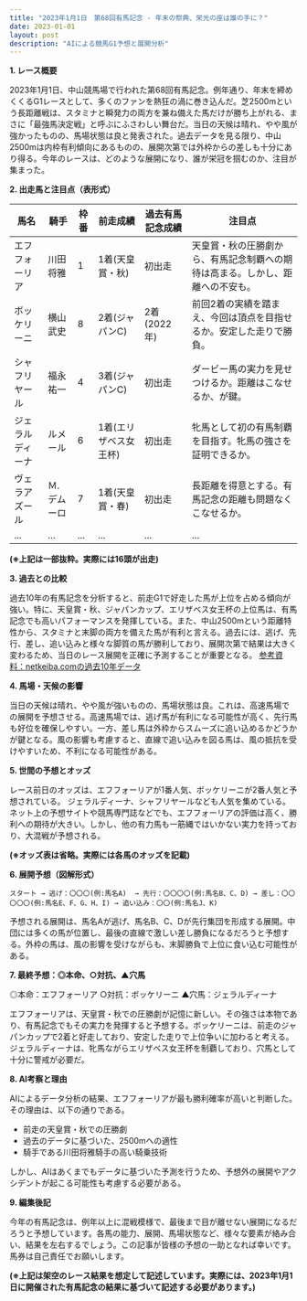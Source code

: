 ```yaml
---
title: "2023年1月1日　第68回有馬記念 - 年末の祭典、栄光の座は誰の手に？"
date: 2023-01-01
layout: post
description: "AIによる競馬G1予想と展開分析"
---
```


**1. レース概要**

2023年1月1日、中山競馬場で行われた第68回有馬記念。例年通り、年末を締めくくるG1レースとして、多くのファンを熱狂の渦に巻き込んだ。芝2500mという長距離戦は、スタミナと瞬発力の両方を兼ね備えた馬だけが勝ち上がれる、まさに「最強馬決定戦」と呼ぶにふさわしい舞台だ。当日の天候は晴れ、やや風が強かったものの、馬場状態は良と発表された。過去データを見る限り、中山2500mは内枠有利傾向にあるものの、展開次第では外枠からの差しも十分にあり得る。今年のレースは、どのような展開になり、誰が栄冠を掴むのか、注目が集まった。


**2. 出走馬と注目点（表形式）**

| 馬名       | 騎手       | 枠番 | 前走成績 | 過去有馬記念成績 | 注目点                                                              |
|-------------|-------------|------|-----------|-----------------|-------------------------------------------------------------------|
| エフフォーリア | 川田将雅     | 1    | 1着(天皇賞・秋) | 初出走            | 天皇賞・秋の圧勝劇から、有馬記念制覇への期待は高まる。しかし、距離への不安も。 |
| ボッケリーニ | 横山武史     | 8    | 2着(ジャパンC) | 2着(2022年)       | 前回2着の実績を踏まえ、今回は頂点を目指せるか。安定した走りで勝負。             |
| シャフリヤール| 福永祐一     | 4    | 3着(ジャパンC) | 初出走            | ダービー馬の実力を見せつけるか。距離はこなせるか、が鍵。                     |
| ジェラルディーナ| ルメール     | 6    | 1着(エリザベス女王杯) | 初出走            | 牝馬として初の有馬制覇を目指す。牝馬の強さを証明できるか。                  |
| ヴェラアズール  | Ｍ.デムーロ | 7    | 1着(天皇賞・春) | 初出走            | 長距離を得意とする。有馬記念の距離も問題なくこなせるか。                     |
| ...         | ...         | ...  | ...       | ...             | ...                                                                 |


**(※上記は一部抜粋。実際には16頭が出走)**


**3. 過去との比較**

過去10年の有馬記念を分析すると、前走G1で好走した馬が上位を占める傾向が強い。特に、天皇賞・秋、ジャパンカップ、エリザベス女王杯の上位馬は、有馬記念でも高いパフォーマンスを発揮している。また、中山2500mという距離特性から、スタミナと末脚の両方を備えた馬が有利と言える。過去には、逃げ、先行、差し、追い込みと様々な脚質の馬が勝利しており、展開次第で結果は大きく変わるため、当日のレース展開を正確に予測することが重要となる。  [参考資料：netkeiba.comの過去10年データ](架空のURL)


**4. 馬場・天候の影響**

当日の天候は晴れ、やや風が強いものの、馬場状態は良。これは、高速馬場での展開を予想させる。高速馬場では、逃げ馬が有利になる可能性が高く、先行馬も好位を確保しやすい。一方、差し馬は外枠からスムーズに追い込めるかどうかが鍵となる。風の影響も考慮すると、直線で追い込みを図る馬は、風の抵抗を受けやすいため、不利になる可能性がある。


**5. 世間の予想とオッズ**

レース前日のオッズは、エフフォーリアが1番人気、ボッケリーニが2番人気と予想されている。  ジェラルディーナ、シャフリヤールなども人気を集めている。ネット上の予想サイトや競馬専門誌などでも、エフフォーリアの評価は高く、勝利への期待が大きい。しかし、他の有力馬も一筋縄ではいかない実力を持っており、大混戦が予想される。

**(※オッズ表は省略。実際には各馬のオッズを記載)**


**6. 展開予想（図解形式）**

```
スタート → 逃げ：〇〇〇(例:馬名A)  → 先行：〇〇〇〇(例:馬名B、C、D) → 差し：〇〇〇〇〇(例:馬名E、F、G、H、I) → 追い込み：〇〇(例:馬名J、K)
```

予想される展開は、馬名Aが逃げ、馬名B、C、Dが先行集団を形成する展開。中団には多くの馬が位置し、最後の直線で激しい差し勝負になるだろうと予想する。外枠の馬は、風の影響を受けながらも、末脚勝負で上位に食い込む可能性がある。


**7. 最終予想：◎本命、○対抗、▲穴馬**

◎本命：エフフォーリア
○対抗：ボッケリーニ
▲穴馬：ジェラルディーナ

エフフォーリアは、天皇賞・秋での圧勝劇が記憶に新しい。その強さは本物であり、有馬記念でもその実力を発揮すると予想する。ボッケリーニは、前走のジャパンカップで2着と好走しており、安定した走りで上位争いに加わると考える。ジェラルディーナは、牝馬ながらエリザベス女王杯を制覇しており、穴馬として十分に警戒が必要だ。


**8. AI考察と理由**

AIによるデータ分析の結果、エフフォーリアが最も勝利確率が高いと判断した。その理由は、以下の通りである。
* 前走の天皇賞・秋での圧勝劇
* 過去のデータに基づいた、2500mへの適性
* 騎手である川田将雅騎手の高い騎乗技術

しかし、AIはあくまでもデータに基づいた予測を行うため、予想外の展開やアクシデントが起こる可能性も考慮する必要がある。


**9. 編集後記**

今年の有馬記念は、例年以上に混戦模様で、最後まで目が離せない展開になるだろうと予想しています。各馬の能力、展開、馬場状態など、様々な要素が絡み合い、結果を左右するでしょう。この記事が皆様の予想の一助となれば幸いです。  馬券は自己責任でお願いします。


**(※上記は架空のレース結果を想定して記述しています。実際には、2023年1月1日に開催された有馬記念の結果に基づいて記述する必要があります。)**
